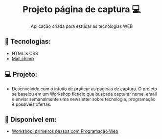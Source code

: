 <h1 align="center">Projeto página de captura 💻</h1>

<p align="center">
  Aplicação criada para estudar as tecnologias WEB
</p>

## 🚀 Tecnologias: 
- HTML & CSS
- <a href="https://mailchimp.com/pt-br/">Mail.chimp </a>

## 💻 Projeto:
- Desenvolvido com o intuito de praticar as páginas de captura. O projeto se baseiou em um Workshop fictício que buscada capturar nome, email e enviar semanalmente uma newsletter sobre tecnologia, programação e possíveis ofertas.
## 🔗 Disponível em: 
- <a href="https://workshop-pag-captura.vercel.app"> Workshop: primeiros passos com Programação Web </a>
